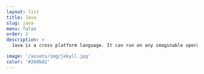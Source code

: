 ```yaml
---
layout: list
title: Java
slug: java
menu: false
order: 2
description: >
  Java is a cross platform language. It can run on any imaginable operating system due to its byte code. This byte code then eventually gets run by the Java Virtual Machine, that sits on top of the physical machine.

image: '/assets/img/jekyll.jpg'
color: '#268bd2'
---
```

